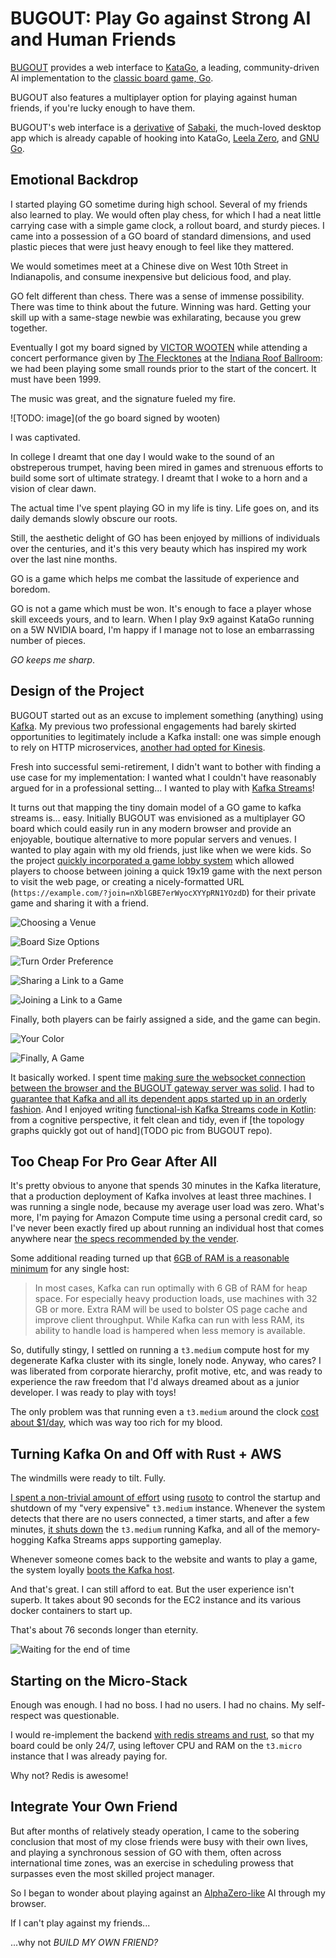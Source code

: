 # BUGOUT: Play Go against Strong AI and Human Friends

[BUGOUT](https://github.com/Terkwood/BUGOUT) provides a web interface to [KataGo](https://github.com/lightvector/KataGo), a leading, community-driven AI implementation to the [classic board game, Go](https://en.wikipedia.org/wiki/Go_(game)).  

BUGOUT also features a multiplayer option for playing against human friends, if you're lucky enough to have them.

BUGOUT's web interface is a [derivative](https://github.com/Terkwood/Sabaki) of [Sabaki](https://github.com/SabakiHQ/Sabaki), the much-loved desktop app which is already capable of hooking into KataGo, [Leela Zero](https://zero.sjeng.org/home), and [GNU Go](https://www.gnu.org/software/gnugo/).

## Emotional Backdrop

I started playing GO sometime during high school.  Several of my friends also learned to play.  We would often play chess, for which I had a neat little carrying case with a simple game clock, a rollout board, and sturdy pieces.  I came into a possession of a GO board of standard dimensions, and used plastic pieces that were just heavy enough to feel like they mattered.

We would sometimes meet at a Chinese dive on West 10th Street in Indianapolis, and consume inexpensive but delicious food, and play.

GO felt different than chess.  There was a sense of immense possibility.  There was time to think about the future.  Winning was hard.  Getting your skill up with a same-stage newbie was exhilarating, because you grew together.

Eventually I got my board signed by [VICTOR WOOTEN](TODO) while attending a concert performance given by [The Flecktones](TODO) at the [Indiana Roof Ballroom](TODO):  we had been playing some small rounds prior to the start of the concert.  It must have been 1999.

The music was great, and the signature fueled my fire.

![TODO: image](of the go board signed by wooten)

I was captivated.

In college I dreamt that one day I would wake to the sound of an obstreperous trumpet, having been mired in games and strenuous efforts to build some sort of ultimate strategy.  I dreamt that I woke to a horn and a vision of clear dawn.

The actual time I've spent playing GO in my life is tiny.  Life goes on, and its daily demands slowly obscure our roots.

Still, the aesthetic delight of GO has been enjoyed by millions of individuals over the centuries, and it's this very beauty which has inspired my work over the last nine months.

GO is a game which helps me combat the lassitude of experience and boredom.

GO is not a game which must be won.  It's enough to face a player whose skill exceeds yours, and to learn.  When I play 9x9 against KataGo running on a 5W NVIDIA board, I'm happy if I manage not to lose an embarrassing number of pieces.

_GO keeps me *sharp*_.

## Design of the Project

BUGOUT started out as an excuse to implement something (anything) using [Kafka](TODO).  My previous two professional engagements had barely skirted opportunities to legitimately include a Kafka install:  one was simple enough to rely on HTTP microservices, [another had opted for Kinesis](https://github.com/WW-Digital/reactive-kinesis).

Fresh into successful semi-retirement, I didn't want to bother with finding a use case for my implementation:  I wanted what I couldn't have reasonably argued for in a professional setting... I wanted to play with [Kafka Streams](https://kafka.apache.org/documentation/streams/)!

It turns out that mapping the tiny domain model of a GO game to kafka streams is... easy.  Initially BUGOUT was envisioned as a multiplayer GO board which could easily run in any modern browser and provide an enjoyable, boutique alternative to more popular servers and venues.  I wanted to play again with my old friends, just like when we were kids.  So the project [quickly incorporated a game lobby system](https://github.com/Terkwood/BUGOUT/issues/42) which allowed players to choose between joining a quick 19x19 game with the next person to visit the web page, or creating a nicely-formatted URL (`https://example.com/?join=nXblGBE7erWyocXYYpRN1YOzdD`) for their private game and sharing it with a friend.

![Choosing a Venue](https://user-images.githubusercontent.com/38859656/77851229-e42e3f00-71a5-11ea-8a91-93da91abf87a.png)

![Board Size Options](https://user-images.githubusercontent.com/38859656/77851228-e2647b80-71a5-11ea-9467-cf086d76fb8e.png)

![Turn Order Preference](https://user-images.githubusercontent.com/38859656/77851227-e1cbe500-71a5-11ea-8faa-264996a2257a.png)

![Sharing a Link to a Game](https://user-images.githubusercontent.com/38859656/77851226-e1334e80-71a5-11ea-834f-0c76a0e35080.png)

![Joining a Link to a Game](https://user-images.githubusercontent.com/38859656/77851225-ded0f480-71a5-11ea-92a6-bb23755df74c.png)

Finally, both players can be fairly assigned a side, and the game can begin.

![Your Color](https://user-images.githubusercontent.com/38859656/77851236-e7c1c600-71a5-11ea-94a3-750bbeab74df.png)

![Finally, A Game](https://user-images.githubusercontent.com/38859656/77851232-e55f6c00-71a5-11ea-827e-f0201c6d9f51.png)

It basically worked.  I spent time [making sure the websocket connection between the browser and the BUGOUT gateway server was solid](TODO).  I had to [guarantee that Kafka and all its dependent apps started up in an orderly fashion](TODO).  And I enjoyed writing [functional-ish Kafka Streams code in Kotlin](TODO/representative.bugout.source.link):  from a cognitive perspective, it felt clean and tidy, even if [the topology graphs quickly got out of hand](TODO pic from BUGOUT repo).

## Too Cheap For Pro Gear After All

It's pretty obvious to anyone that spends 30 minutes in the Kafka literature, that a production deployment of Kafka involves at least three machines.  I was running a single node, because my average user load was zero.  What's more, I'm paying for Amazon Compute time using a personal credit card, so I've never been exactly fired up about running an individual host that comes anywhere near [the specs recommended by the vender](https://docs.confluent.io/current/kafka/deployment.html).

Some additional reading turned up that [6GB of RAM is a reasonable minimum](https://www.infoq.com/articles/apache-kafka-best-practices-to-optimize-your-deployment/) for any single host:

> In most cases, Kafka can run optimally with 6 GB of RAM for heap space. For especially heavy production loads, use machines with 32 GB or more. Extra RAM will be used to bolster OS page cache and improve client throughput. While Kafka can run with less RAM, its ability to handle load is hampered when less memory is available.

So, dutifully stingy, I settled on running a `t3.medium` compute host for my degenerate Kafka cluster with its single, lonely node.  Anyway, who cares?  I was liberated from corporate hierarchy, profit motive, etc, and was ready to experience the raw freedom that I'd always dreamed about as a junior developer.  I was ready to play with toys!

The only problem was that running even a `t3.medium` around the clock [cost about $1/day](https://www.ec2instances.info/?filter=t3&cost_duration=daily), which was way too rich for my blood.

## Turning Kafka On and Off with Rust + AWS 

The windmills were ready to tilt.  Fully.

[I spent a non-trivial amount of effort](https://github.com/Terkwood/BUGOUT/issues/75) using [rusoto](https://github.com/rusoto/rusoto) to control the startup and shutdown of my "very expensive" `t3.medium` instance.  Whenever the system detects that there are no users connected, a timer starts, and after a few minutes, [it shuts down](TODO/link/to/reaper) the `t3.medium` running Kafka, and all of the memory-hogging Kafka Streams apps supporting gameplay.

Whenever someone comes back to the website and wants to play a game, the system loyally [boots the Kafka host](TODO/link/bugle).

And that's great.  I can still afford to eat.  But the user experience isn't superb.  It takes about 90 seconds for the EC2 instance and its various docker containers to start up.  

That's about 76 seconds longer than eternity.

![Waiting for the end of time](TODO/image/waiting/startup)

## Starting on the Micro-Stack

Enough was enough.  I had no boss.  I had no users.  I had no chains.  My self-respect was questionable.

I would re-implement the backend [with redis streams and rust](TODO/dev/to/article/link), so that my board could be only 24/7, using leftover CPU and RAM on the `t3.micro` instance that I was already paying for.

Why not?  Redis is awesome!



## Integrate Your Own Friend

But after months of relatively steady operation, I came to the sobering conclusion that most of my close friends were busy with their own lives, and playing a synchronous session of GO with them, often across international time zones, was an exercise in scheduling prowess that surpasses even the most skilled project manager.

So I began to wonder about playing against an [AlphaZero-like](TODO) AI through my browser.

If I can't play against my friends...

...why not _BUILD MY OWN FRIEND?_
